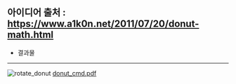아이디어 출처 : https://www.a1k0n.net/2011/07/20/donut-math.html
------------------------------

- 결과물
------------------------------
![rotate_donut](https://user-images.githubusercontent.com/29995264/123142624-9aa9ce00-d494-11eb-89c7-72b6292c02ae.gif)
[donut_cmd.pdf](https://github.com/ysh4296/donut_cmd/files/6707463/donut_cmd.pdf)
